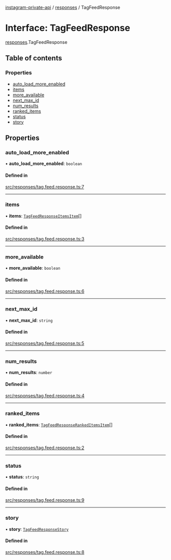 [instagram-private-api](../../README.md) / [responses](../../modules/responses.md) / TagFeedResponse

# Interface: TagFeedResponse

[responses](../../modules/responses.md).TagFeedResponse

## Table of contents

### Properties

- [auto\_load\_more\_enabled](TagFeedResponse.md#auto_load_more_enabled)
- [items](TagFeedResponse.md#items)
- [more\_available](TagFeedResponse.md#more_available)
- [next\_max\_id](TagFeedResponse.md#next_max_id)
- [num\_results](TagFeedResponse.md#num_results)
- [ranked\_items](TagFeedResponse.md#ranked_items)
- [status](TagFeedResponse.md#status)
- [story](TagFeedResponse.md#story)

## Properties

### auto\_load\_more\_enabled

• **auto\_load\_more\_enabled**: `boolean`

#### Defined in

[src/responses/tag.feed.response.ts:7](https://github.com/Nerixyz/instagram-private-api/blob/4971f34/src/responses/tag.feed.response.ts#L7)

___

### items

• **items**: [`TagFeedResponseItemsItem`](TagFeedResponseItemsItem.md)[]

#### Defined in

[src/responses/tag.feed.response.ts:3](https://github.com/Nerixyz/instagram-private-api/blob/4971f34/src/responses/tag.feed.response.ts#L3)

___

### more\_available

• **more\_available**: `boolean`

#### Defined in

[src/responses/tag.feed.response.ts:6](https://github.com/Nerixyz/instagram-private-api/blob/4971f34/src/responses/tag.feed.response.ts#L6)

___

### next\_max\_id

• **next\_max\_id**: `string`

#### Defined in

[src/responses/tag.feed.response.ts:5](https://github.com/Nerixyz/instagram-private-api/blob/4971f34/src/responses/tag.feed.response.ts#L5)

___

### num\_results

• **num\_results**: `number`

#### Defined in

[src/responses/tag.feed.response.ts:4](https://github.com/Nerixyz/instagram-private-api/blob/4971f34/src/responses/tag.feed.response.ts#L4)

___

### ranked\_items

• **ranked\_items**: [`TagFeedResponseRankedItemsItem`](TagFeedResponseRankedItemsItem.md)[]

#### Defined in

[src/responses/tag.feed.response.ts:2](https://github.com/Nerixyz/instagram-private-api/blob/4971f34/src/responses/tag.feed.response.ts#L2)

___

### status

• **status**: `string`

#### Defined in

[src/responses/tag.feed.response.ts:9](https://github.com/Nerixyz/instagram-private-api/blob/4971f34/src/responses/tag.feed.response.ts#L9)

___

### story

• **story**: [`TagFeedResponseStory`](TagFeedResponseStory.md)

#### Defined in

[src/responses/tag.feed.response.ts:8](https://github.com/Nerixyz/instagram-private-api/blob/4971f34/src/responses/tag.feed.response.ts#L8)

